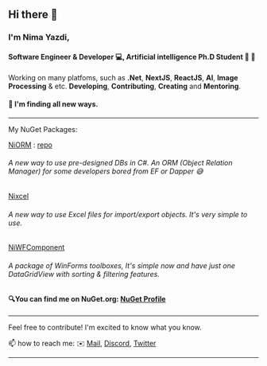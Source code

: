 ## Hi there 👋
### I'm Nima Yazdi,
#### Software Engineer & Developer :computer:, Artificial intelligence Ph.D Student :brain: 🦾
Working on many platfoms, such as **.Net**, **NextJS**, **ReactJS**, **AI**, **Image Processing** & etc. **Developing**, **Contributing**, **Creating** and **Mentoring**.
#### 🚀 I'm finding all new ways.
______


My NuGet Packages:

[NiORM](https://www.nuget.org/packages/NiORM) :  [repo](https://github.com/nimayazdi93/NiORM)

###### A new way to use pre-designed DBs in C#. An ORM (Object Relation Manager) for some developers bored from EF or Dapper 😅

[Nixcel](https://www.nuget.org/packages/Nixcel)

###### A new way to use Excel files for import/export objects. It's very simple to use.

[NiWFComponent](https://www.nuget.org/packages/NiWFComponent)
###### A package of WinForms toolboxes, It's simple now and have just one DataGridView with sorting & filtering features.

#### 🔍You can find me on NuGet.org: [NuGet Profile](https://www.nuget.org/profiles/nimayazdi)
---

Feel free to contribute! I'm excited to know what you know.



📫 how to reach me: ✉️ [Mail](nima.yazdi93@gmail.com), <!-- ![Discord](https://raw.githubusercontent.com/nimayazdi93/nimayazdi93/main/discord.svg) --> [Discord](https://discordapp.com/users/nimayazdi#2205), <!-- ![Twitter](https://raw.githubusercontent.com/nimayazdi93/nimayazdi93/main/twitter.svg)--> [Twitter](https://twitter.com/nimayazdi_)




------




<!--
**nimayazdi93/nimayazdi93** is a ✨ _special_ ✨ repository because its `README.md` (this file) appears on your GitHub profile.

Here are some ideas to get you started:

- 🔭 I’m currently working on ...
- 🌱 I’m currently learning ...
- 👯 I’m looking to collaborate on ...
- 🤔 I’m looking for help with ...
- 💬 Ask me about ...
- 📫 How to reach me: ...
- 😄 Pronouns: ...
- ⚡ Fun fact: ...
-->
